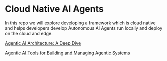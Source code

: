 # Cloud Native AI Agents

In this repo we will explore developing a framework which is cloud native and helps developers develop Autonomous AI Agents run locally and deploy on the cloud and edge.

[Agentic AI Architecture: A Deep Dive](https://markovate.com/blog/agentic-ai-architecture/)

[Agentic AI Tools for Building and Managing Agentic Systems](https://thenewstack.io/agentic-ai-tools-for-building-and-managing-agentic-systems/)
